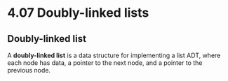 # 4.07 Doubly-linked lists

## Doubly-linked list
A **doubly-linked list** is a data structure for implementing a list ADT, where each node has data, a pointer to the next node, and a pointer to the previous node. 
